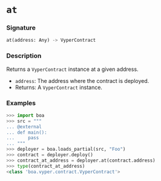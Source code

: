 # `at`

### Signature

```python
at(address: Any) -> VyperContract
```

### Description

Returns a `VyperContract` instance at a given address.

- `address`: The address where the contract is deployed.
- Returns: A `VyperContract` instance.

### Examples

```python
>>> import boa
>>> src = """
... @external
... def main():
...     pass
... """
>>> deployer = boa.loads_partial(src, "Foo")
>>> contract = deployer.deploy()
>>> contract_at_address = deployer.at(contract.address)
>>> type(contract_at_address)
<class 'boa.vyper.contract.VyperContract'>
```